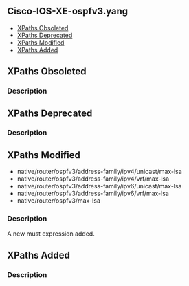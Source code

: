 ## Cisco-IOS-XE-ospfv3.yang


- [XPaths Obsoleted](#xpaths-obsoleted)
- [XPaths Deprecated](#xpaths-deprecated)
- [XPaths Modified](#xpaths-modified)
- [XPaths Added](#xpaths-added)

## XPaths Obsoleted

### Description

## XPaths Deprecated

### Description

## XPaths Modified

- native/router/ospfv3/address-family/ipv4/unicast/max-lsa
- native/router/ospfv3/address-family/ipv4/vrf/max-lsa
- native/router/ospfv3/address-family/ipv6/unicast/max-lsa
- native/router/ospfv3/address-family/ipv6/vrf/max-lsa
- native/router/ospfv3/max-lsa

### Description

A new must expression added.

## XPaths Added

### Description
